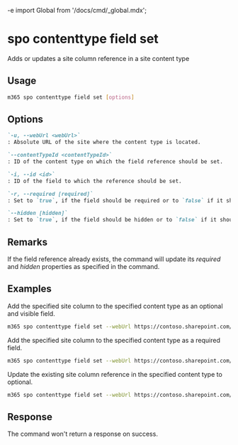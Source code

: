 -e <!-- DISCLAIMER: All secrets, passwords, and sensitive values in this document are examples only and not real credentials. -->
import Global from '/docs/cmd/_global.mdx';

# spo contenttype field set

Adds or updates a site column reference in a site content type

## Usage

```sh
m365 spo contenttype field set [options]
```

## Options

```md definition-list
`-u, --webUrl <webUrl>`
: Absolute URL of the site where the content type is located.

`--contentTypeId <contentTypeId>`
: ID of the content type on which the field reference should be set.

`-i, --id <id>`
: ID of the field to which the reference should be set.

`-r, --required [required]`
: Set to `true`, if the field should be required or to `false` if it should be optional.

`--hidden [hidden]`
: Set to `true`, if the field should be hidden or to `false` if it should be visible.
```

<Global />

## Remarks

If the field reference already exists, the command will update its _required_ and _hidden_ properties as specified in the command.

## Examples

Add the specified site column to the specified content type as an optional and visible field.

```sh
m365 spo contenttype field set --webUrl https://contoso.sharepoint.com/sites/portal --contentTypeId 0x01007926A45D687BA842B947286090B8F67D --id ebe7e498-44ff-43da-a7e5-99b444f656a5
```

Add the specified site column to the specified content type as a required field.

```sh
m365 spo contenttype field set --webUrl https://contoso.sharepoint.com/sites/portal --contentTypeId 0x01007926A45D687BA842B947286090B8F67D --id ebe7e498-44ff-43da-a7e5-99b444f656a5 --required true
```

Update the existing site column reference in the specified content type to optional.

```sh
m365 spo contenttype field set --webUrl https://contoso.sharepoint.com/sites/portal --contentTypeId 0x01007926A45D687BA842B947286090B8F67D --id ebe7e498-44ff-43da-a7e5-99b444f656a5 --required false
```

## Response

The command won't return a response on success.
